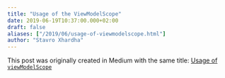 ```yaml
---
title: "Usage of the ViewModelScope"
date: 2019-06-19T10:37:00.000+02:00
draft: false
aliases: ["/2019/06/usage-of-viewmodelscope.html"]
author: "Stavro Xhardha"
---
```


This post was originally created in Medium with the same title: [Usage of `viewModelScope`](https://proandroiddev.com/usage-of-the-viewmodelscope-f28703467b31)
